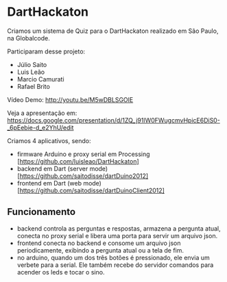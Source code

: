 DartHackaton
============


Criamos um sistema de Quiz para o DartHackaton realizado em São Paulo, na Globalcode.

Participaram desse projeto:
* Júlio Saito
* Luis Leão
* Marcio Camurati
* Rafael Brito


Vídeo Demo: http://youtu.be/M5wDBLSGOlE

Veja a apresentação em:
https://docs.google.com/presentation/d/1ZQ_j91lW0FWugcmvHpicE6DiS0-_6pEebie-d_e2YhU/edit


Criamos 4 aplicativos, sendo:
* firmware Arduino e proxy serial em Processing [https://github.com/luisleao/DartHackaton]
* backend em Dart (server mode) [https://github.com/saitodisse/dartDuino2012]
* frontend em Dart (web mode) [https://github.com/saitodisse/dartDuinoClient2012]


Funcionamento
-------------

* backend controla as perguntas e respostas, armazena a pergunta atual, conecta no proxy serial e libera uma porta para servir um arquivo json.
* frontend conecta no backend e consome um arquivo json periodicamente, exibindo a pergunta atual ou a tela de fim.
* no arduino, quando um dos três botões é pressionado, ele envia um verbete para a serial. Ele também recebe do servidor comandos para acender os leds e tocar o sino.





